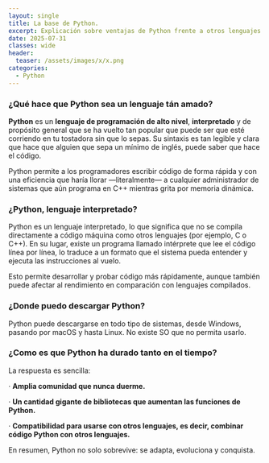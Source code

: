 ```yaml
---
layout: single
title: La base de Python.
excerpt: Explicación sobre ventajas de Python frente a otros lenguajes.
date: 2025-07-31
classes: wide
header:
  teaser: /assets/images/x/x.png
categories:
  - Python
---
```


### ¿Qué hace que Python sea un lenguaje tán amado?

**Python** es un **lenguaje de programación de alto nivel**, **interpretado** y de propósito general que se ha vuelto tan popular que puede ser que esté corriendo en tu tostadora sin que lo sepas. Su sintaxis es tan legible y clara que hace que alguien que sepa un mínimo de inglés, puede saber que hace el código.

Python permite a los programadores escribir código de forma rápida y con una eficiencia que haría llorar —literalmente— a cualquier administrador de sistemas que aún programa en C++ mientras grita por memoria dinámica.

### ¿Python, lenguaje interpretado?

Python es un lenguaje interpretado, lo que significa que no se compila directamente a código máquina como otros lenguajes (por ejemplo, C o C++). En su lugar, existe un programa llamado intérprete que lee el código línea por línea, lo traduce a un formato que el sistema pueda entender y ejecuta las instrucciones al vuelo.

Esto permite desarrollar y probar código más rápidamente, aunque también puede afectar al rendimiento en comparación con lenguajes compilados.

### ¿Donde puedo descargar Python?

Python puede descargarse en todo tipo de sistemas, desde Windows, pasando por macOS y hasta Linux. No existe SO que no permita usarlo.

### ¿Como es que Python ha durado tanto en el tiempo?

La respuesta es sencilla: 

· **Amplia comunidad que nunca duerme.**

· **Un cantidad gigante de bibliotecas que aumentan las funciones de Python.**

· **Compatibilidad para usarse con otros lenguajes, es decir, combinar código Python con otros lenguajes.**


En resumen, Python no solo sobrevive: se adapta, evoluciona y conquista.

